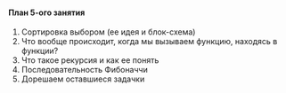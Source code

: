 #### План 5-ого занятия

1. Сортировка выбором (ее идея и блок-схема)
2. Что вообще происходит, когда мы вызываем функцию, находясь в функции?
3. Что такое рекурсия и как ее понять 
4. Последовательность Фибоначчи
5. Дорешаем оставшиеся задачки
